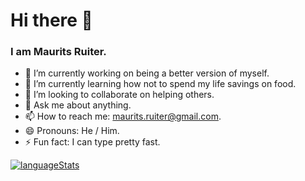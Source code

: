 # Hi there 👋 

### I am Maurits Ruiter.

- 🔭 I’m currently working on being a better version of myself. 
- 🌱 I’m currently learning how not to spend my life savings on food.
- 👯 I’m looking to collaborate on helping others.
- 💬 Ask me about anything.
- 📫 How to reach me: maurits.ruiter@gmail.com.
- 😄 Pronouns: He / Him.
- ⚡ Fun fact: I can type pretty fast.

[![languageStats](https://github-readme-stats-git-masterrstaa-rickstaa.vercel.app/api/top-langs/?username=MauritsRuiter&theme=github_dark_dimmed)](https://github.com/MauritsRuiter)
